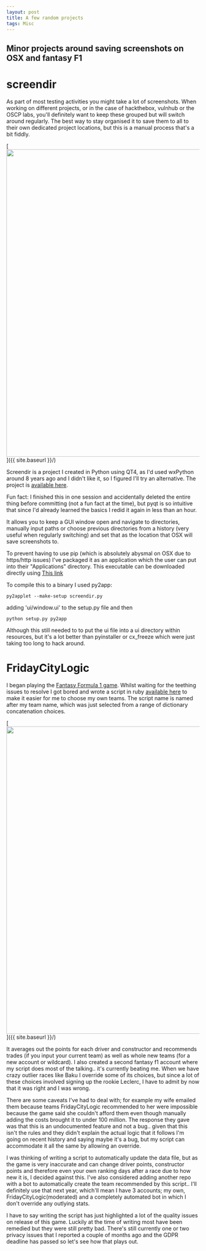 ```yaml
---
layout: post
title: A few random projects
tags: Misc
---
```

## Minor projects around saving screenshots on OSX and fantasy F1

# screendir

As part of most testing activities you might take a lot of screenshots. When working on different projects, or in the case of hackthebox, vulnhub or the OSCP labs, you'll definitely want to keep these grouped but will switch around regularly. The best way to stay organised it to save them to all to their own dedicated project locations, but this is a manual process that's a bit fiddly.

[<img src="{{ site.baseurl }}/images/misc/screendir.png"
 style="width: 800px;"/>]({{ site.baseurl }}/)

 Screendir is a project I created in Python using QT4, as I'd used wxPython around 8 years ago and I didn't like it, so I figured I'll try an alternative. The project is [available here](https://github.com/LockeLamora/screendir).

 Fun fact: I finished this in one session and accidentally deleted the entire thing before committing (not a fun fact at the time), but pyqt is so intuitive that since I'd already learned the basics I redid it again in less than an hour.

 It allows you to keep a GUI window open and navigate to directories, manually input paths or choose previous directories from a history (very useful when regularly switching) and set that as the location that OSX will save screenshots to.

 To prevent having to use pip (which is absolutely abysmal on OSX due to https/http issues) I've packaged it as an application which the user can put into their "Applications" directory. This executable can be downloaded directly using [This link](https://github.com/LockeLamora/screendir/blob/master/dist/screendir.zip?raw=true)

 To compile this to a binary I used py2app:

 ```py2applet --make-setup screendir.py```

 adding 'ui/window.ui' to the setup.py file and then

 ```python setup.py py2app```

 Although this still needed to to put the ui file into a ui directory within resources, but it's a lot better than pyinstaller or cx_freeze which were just taking too long to hack around.


# FridayCityLogic

I began playing the [Fantasy Formula 1 game](https://fantasy.formula1.com). Whilst waiting for the teething issues to resolve I got bored and wrote a script in ruby [available here](https://github.com/LockeLamora/FridayCityLogic) to make it easier for me to choose my own teams. The script name is named after my team name, which was just selected from a range of dictionary concatenation choices.

[<img src="{{ site.baseurl }}/images/misc/fcl.png"
 style="width: 800px;"/>]({{ site.baseurl }}/)

It averages out the points for each driver and constructor and recommends trades (if you input your current team) as well as  whole new teams (for a new account or wildcard). I also created a second fantasy f1 account where my script does most of the talking.. it's currently beating me. When we have crazy outlier races like Baku I override some of its choices, but since a lot of these choices involved signing up the rookie Leclerc, I have to admit by now that it was right and I was wrong.

There are some caveats I've had to deal with; for example my wife emailed them because teams FridayCityLogic recommended to her were impossible because the game said she couldn't afford them even though manually adding the costs brought it to under 100 million. The response they gave was that this is an undocumented feature and not a bug..  given that this isn't the rules and they didn't explain the actual logic that it follows I'm going on recent history and saying maybe it's a bug, but my script can accommodate it all the same by allowing an override.

I was thinking of writing a script to automatically update the data file, but as the game is very inaccurate and can change driver points, constructor points and therefore even your own ranking days after a race due to how new it is, I decided against this. I've also considered adding another repo with a bot to automatically create the team recommended by this script.. I'll definitely use that next year, which'll mean I have 3 accounts; my own, FridayCityLogic(moderated) and a completely automated bot in which I don't override any outlying stats.

I have to say writing the script has just highlighted a lot of the quality issues on release of this game. Luckily at the time of writing most have been remedied but they were still pretty bad. There's still currently one or two privacy issues that I reported a couple of months ago and the GDPR deadline has passed so let's see how that plays out.
